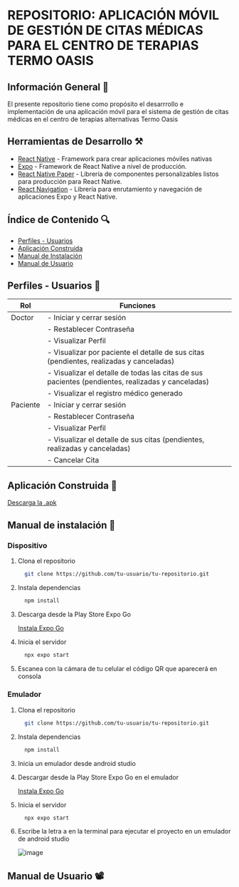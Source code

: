 # REPOSITORIO: APLICACIÓN MÓVIL DE GESTIÓN DE CITAS MÉDICAS PARA EL CENTRO DE TERAPIAS TERMO OASIS

## Información General 📄

El presente repositorio tiene como propósito el desarrrollo e implementación de una aplicación móvil para el sistema de gestión de citas médicas en el centro de terapias alternativas Termo Oasis

## Herramientas de Desarrollo ⚒️

* [React Native](https://reactnative.dev/) - Framework para crear aplicaciones móviles nativas
* [Expo](https://docs.expo.dev/) - Framework de React Native a nivel de producción. 
* [React Native Paper](https://callstack.github.io/react-native-paper/) - Librería de componentes personalizables listos para producción para React Native.
* [React Navigation](https://reactnavigation.org/docs/getting-started/) - Librería para enrutamiento y navegación de aplicaciones Expo y React Native.

## Índice de Contenido 🔍
- [Perfiles - Usuarios](#perfiles---usuarios)
- [Aplicación Construida](#aplicación-construida)
- [Manual de Instalación](#manual-de-instalación)
- [Manual de Usuario](#manual-de-usuario)

## Perfiles - Usuarios 👤
|Rol|Funciones|
|-|-|
|Doctor|- Iniciar y cerrar sesión|
||- Restablecer Contraseña|
||- Visualizar Perfil|
||- Visualizar por paciente el detalle de sus citas (pendientes, realizadas y canceladas)|
||- Visualizar el detalle de todas las citas de sus pacientes (pendientes, realizadas y canceladas)|
||- Visualizar el registro médico generado|
|Paciente|- Iniciar y cerrar sesión|
||- Restablecer Contraseña|
||- Visualizar Perfil|
||- Visualizar el detalle de sus citas (pendientes, realizadas y canceladas)|
||- Cancelar Cita|

## Aplicación Construida 📱
[Descarga la .apk](/Termo_Oasis.apk)

## Manual de instalación 👤

### Dispositivo
1. Clona el repositorio
   
   ```bash
     git clone https://github.com/tu-usuario/tu-repositorio.git
   ```

2. Instala dependencias
   
   ```bash
     npm install
   ```

3. Descarga desde la Play Store Expo Go
   
   [Instala Expo Go](https://play.google.com/store/search?q=expo%20go&c=apps&hl=es_419)

4. Inicia el servidor

   ```bash
     npx expo start
   ```
   
5. Escanea con la cámara de tu celular el código QR que aparecerá en consola

### Emulador

1. Clona el repositorio
   
   ```bash
     git clone https://github.com/tu-usuario/tu-repositorio.git
   ```

2. Instala dependencias
   
   ```bash
     npm install
   ```

3. Inicia un emulador desde android studio
   
4. Descargar desde la Play Store Expo Go en el emulador
   
   [Instala Expo Go](https://play.google.com/store/search?q=expo%20go&c=apps&hl=es_419)

5. Inicia el servidor

   ```bash
     npx expo start
   ```

6. Escribe la letra a en la terminal para ejecutar el proyecto en un emulador de android studio
   
   ![image](https://github.com/user-attachments/assets/e278f1bc-4752-44de-95d6-46a194024033)

 
## Manual de Usuario 📽️

